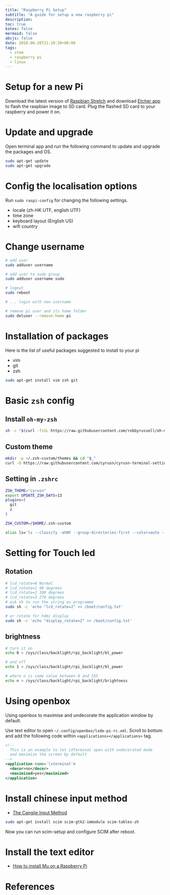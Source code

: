 ```yaml
---
title: "Raspberry Pi Setup"
subtitle: "A guide for setup a new raspberry pi"
description:
toc: true
katex: false
mermaid: false
abcjs: false
date: 2018-06-26T21:10:39+08:00
tags:
  - stem
  - raspberry pi
  - linux
---
```


# Setup for a new Pi

Download the latest version of [Raspbian Stretch][@1] and download [Etcher app][@2] to flash the raspbian image to SD card. Plug the flashed SD card to your raspberry and power it on.

# Update and upgrade

Open terminal app and run the following command to update and upgrade the packages and OS.

```sh
sudo apt-get update
sudo apt-get upgrade
```

# Config the localisation options

Run `sudo raspi-config` for changing the following settings.
- locale (zh-HK UTF, english UTF)
- time zone
- keyboard layout (English US)
- wifi country

# Change username

``` sh
# add user
sudo adduser username

# add user to sudo group
sudo adduser username sudo

# logout
sudo reboot

# ... login with new username

# remove pi user and its home folder
sudo deluser --remove-home pi
```

# Installation of packages

Here is the list of useful packages suggested to install to your pi

- vim
- git
- zsh

```sh
sudo apt-get install vim zsh git
```

# Basic `zsh` config

## Install `oh-my-zsh`

```sh
sh -c "$(curl -fsSL https://raw.githubusercontent.com/robbyrussell/oh-my-zsh/master/tools/install.sh)"
```
## Custom theme

```sh
mkdir -p ~/.zsh-custom/themes && cd "$_"
curl -O https://raw.githubusercontent.com/cyrusn/cyrusn-terminal-setting/master/zsh-custom/themes/cyrusn.zsh-theme 
```

## Setting in `.zshrc`

``` sh
ZSH_THEME="cyrusn"
export UPDATE_ZSH_DAYS=13
plugins=(
  git
  z
)

ZSH_CUSTOM=/$HOME/.zsh-custom

alias ls='ls --classify -ahNF --group-directories-first --color=auto --time-style=+"%e/%m/%y %T"'
```

# Setting for Touch led

## Rotation

```sh
# lcd_rotate=0 Normal 
# lcd_rotate=1 90 degrees 
# lcd_rotate=2 180 degrees 
# lcd_rotate=3 270 degrees 
# ask sh to run the string as programme
sudo sh -c 'echo "lcd_rotate=2" >> /boot/config.txt'

# or rotate for hdmi display
sudo sh -c 'echo "display_rotate=2" >> /boot/config.txt'
```

## brightness 

``` sh
# turn it on
echo 0 > /sys/class/backlight/rpi_backlight/bl_power

# and off
echo 1 > /sys/class/backlight/rpi_backlight/bl_power

# where n is some value between 0 and 255
echo n > /sys/class/backlight/rpi_backlight/brightness
```

# Using openbox

Using openbox to maximise and undecorate the application window by default.

Use text editor to open `~/.config/openbox/lxde-pi-rc.xml`. Scroll to bottom and add the following code within `<applications></applications>` tag.

``` xml
<!-- 
  This is an example to let LXTerminal open with undecorated mode
  and maximize the screen by default
-->
<application name='lxterminal'>
  <decor>no</decor>
  <maximized>yes</maximized>
</application>
```

# Install chinese input method

- [The Cangjie Input Method][@3]

``` sh
sudo apt-get install scim scim-gtk2-immodule scim-tables-zh
```

Now you can run scim-setup and configure SCIM after reboot.

# Install the text editor

- [How to install Mu on a Raspberry Pi][@5]

# References

<!-- reference links -->

[@1]: https://www.raspberrypi.org/downloads/raspbian/
[@2]: https://etcher.io/?ref=etcher_update
[@3]: http://www.robos.org/sections/chinese/cangjie.html#install
[@4]: https://medium.com/@melzoghbi/install-visual-studio-code-on-raspbian-eedc566c616d
[@5]: https://codewith.mu/en/howto/install_raspberry_pi
